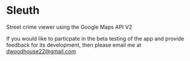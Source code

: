 Sleuth
============

Street crime viewer using the Google Maps API V2

If you would like to particpate in the beta testing of the app and provide feedback for its development, then please email me at dwoodhouse22@gmail.com
